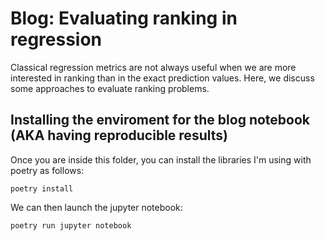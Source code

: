 # Blog: Evaluating ranking in regression

Classical regression metrics are not always useful when we are more interested in ranking than in the exact prediction values. Here, we discuss some approaches to evaluate ranking problems.

## Installing the enviroment for the blog notebook (AKA having reproducible results)

Once you are inside this folder, you can install the libraries I'm using with poetry as follows:
```console
poetry install
```

We can then launch the jupyter notebook:
```console
poetry run jupyter notebook
```
